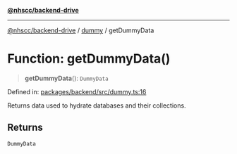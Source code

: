 [**@nhscc/backend-drive**](../../README.md)

***

[@nhscc/backend-drive](../../README.md) / [dummy](../README.md) / getDummyData

# Function: getDummyData()

> **getDummyData**(): `DummyData`

Defined in: [packages/backend/src/dummy.ts:16](https://github.com/nhscc/drive.api.hscc.bdpa.org/blob/718231ebbb0b386db32934d648e2479e8a0b4a18/packages/backend/src/dummy.ts#L16)

Returns data used to hydrate databases and their collections.

## Returns

`DummyData`
